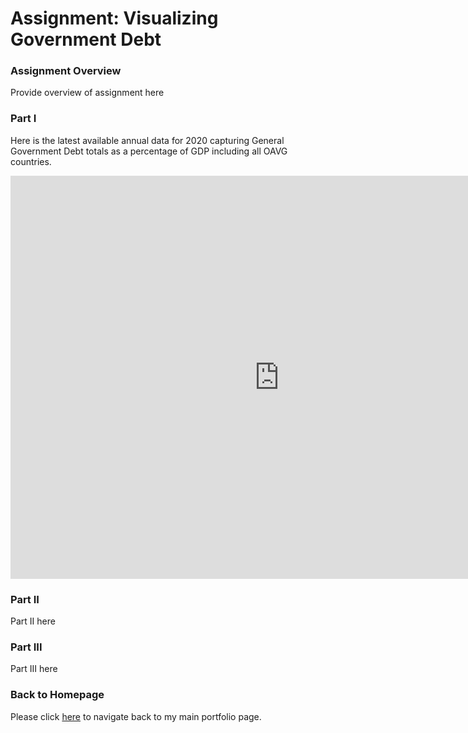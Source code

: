 # Assignment: Visualizing Government Debt

### Assignment Overview

Provide overview of assignment here

### Part I

Here is the latest available annual data for 2020 capturing General Government Debt totals as a percentage of GDP including all OAVG countries.

<iframe src="https://data.oecd.org/chart/7bhc" width="860" height="645" style="border: 0" mozallowfullscreen="true" webkitallowfullscreen="true" allowfullscreen="true"><a href="https://data.oecd.org/chart/7bhc" target="_blank">OECD Chart: General government debt, Total, % of GDP, Annual, 2020</a></iframe>

### Part II

Part II here

### Part III

Part III here

### Back to Homepage

Please click [here](/README.md) to navigate back to my main portfolio page.
